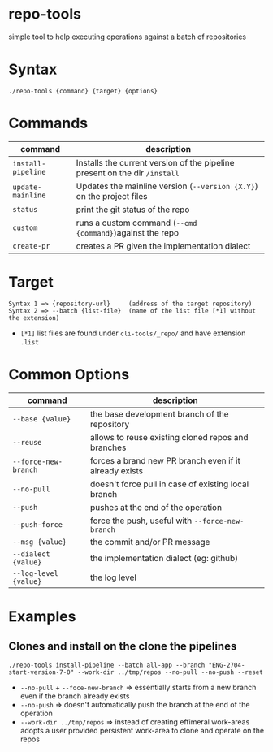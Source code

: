 # repo-tools

simple tool to help executing operations against a batch of repositories

# Syntax

```
./repo-tools {command} {target} {options}
```

# Commands

|command|description|
|---|---|
| `install-pipeline` | Installs the current version of the pipeline present on the dir `/install` |
| `update-mainline` | Updates the mainline version (`--version {X.Y}`) on the project files |
| `status` | print the git status of the repo |
| `custom` | runs a custom command (`--cmd {command}`)against the repo |
| `create-pr` | creates a PR given the implementation dialect |

# Target

```
Syntax 1 => {repository-url}     (address of the target repository)
Syntax 2 => --batch {list-file}  (name of the list file [*1] without the extension)
```

- `[*1]` list files are found under `cli-tools/_repo/` and have extension `.list`

# Common Options

|command|description|
|---|---|
| `--base {value}` | the base development branch of the repository |
| `--reuse` | allows to reuse existing cloned repos and branches |
| `--force-new-branch` | forces a brand new PR branch even if it already exists |
| `--no-pull` | doesn't force pull in case of existing local branch |
| `--push` | pushes at the end of the operation |
| `--push-force` | force the push, useful with `--force-new-branch` |
| `--msg {value}` | the commit and/or PR message |
| `--dialect {value}` | the implementation dialect (eg: github) |
| `--log-level {value}` | the log level |


# Examples

## Clones and install on the clone the pipelines

```
./repo-tools install-pipeline --batch all-app --branch "ENG-2704-start-version-7-0" --work-dir ../tmp/repos --no-pull --no-push --reset
```

- `--no-pull` + `--foce-new-branch` =>  essentially starts from a new branch even if the branch already exists
- `--no-push` =>  doesn't automatically push the branch at the end of the operation
- `--work-dir ../tmp/repos` => instead of creating effimeral work-areas adopts a user provided persistent work-area to clone and operate on the repos
